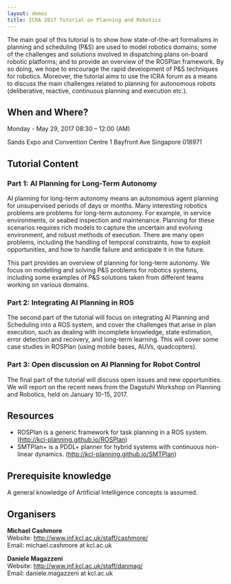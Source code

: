 ```yaml
---
layout: demos
title: ICRA 2017 Tutorial on Planning and Robotics
---
```

			
The main goal of this tutorial is to show how state-of-the-art formalisms in planning and scheduling (P&S) are used to model robotics domains; some of the challenges and solutions involved in dispatching plans on-board robotic platforms; and to provide an overview of the ROSPlan framework. By so doing, we hope to encourage the rapid development of P&S techniques for robotics. Moreover, the tutorial aims to use the ICRA forum as a means to discuss the main challenges related to planning for autonomous robots (deliberative, reactive, continuous planning and execution etc.).
			
## When and Where?
				
Monday - May 29, 2017
08:30 – 12:00 (AM)

Sands Expo and Convention Centre
1 Bayfront Ave
Singapore 018971
				
## Tutorial Content
			
### Part 1: AI Planning for Long-Term Autonomy
			
AI planning for long-term autonomy means an autonomous agent planning for unsupervised periods of days or months. Many interesting robotics problems are problems for long-term autonomy. For example, in service environments, or seabed inspection and maintenance. Planning for these scenarios requires rich models to capture the uncertain and evolving environment, and robust methods of execution. There are many open problems, including the handling of temporal constraints, how to exploit opportunities, and how to handle failure and anticipate it in the future.

This part provides an overview of planning for long-term autonomy. We focus on modelling and solving P&S problems for robotics systems, including some examples of P&S solutions taken from different teams working on various domains.
			
### Part 2: Integrating AI Planning in ROS
			
The second part of the tutorial will focus on integrating AI Planning and Scheduling into a ROS system, and cover the challenges that arise in plan execution, such as dealing with incomplete knowledge, state estimation, error detection and recovery, and long-term learning. This will cover some case studies in ROSPlan (using mobile bases, AUVs, quadcopters).
						
### Part 3: Open discussion on AI Planning for Robot Control
			
The final part of the tutorial will discuss open issues and new opportunities. We will report on the recent news from the Dagstuhl Workshop on Planning and Robotics, held on January 10-15, 2017.
			
## Resources

- ROSPlan is a generic framework for task planning in a ROS system. (<a href="http://kcl-planning.github.io/ROSPlan">http://kcl-planning.github.io/ROSPlan</a>)
- SMTPlan+ is a PDDL+ planner for hybrid systems with continuous non-linear dynamics. (<a href="http://kcl-planning.github.io/SMTPlan">http://kcl-planning.github.io/SMTPlan</a>)

## Prerequisite knowledge
				
A general knowledge of Artificial Intelligence concepts is assumed.
				
## Organisers
			
**Michael Cashmore**
<br>Website: <a href="http://www.inf.kcl.ac.uk/staff/cashmore/">http://www.inf.kcl.ac.uk/staff/cashmore/</a>
<br>Email: michael.cashmore at kcl.ac.uk

**Daniele Magazzeni**
<br>Website: <a href="http://www.inf.kcl.ac.uk/staff/danmag/">http://www.inf.kcl.ac.uk/staff/danmag/</a>
<br>Email: daniele.magazzeni at kcl.ac.uk
